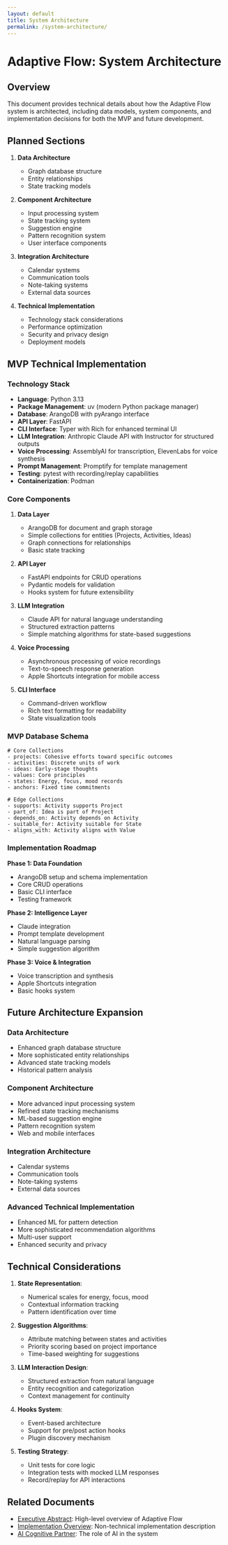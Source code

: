 ```yaml
---
layout: default
title: System Architecture
permalink: /system-architecture/
---
```


# Adaptive Flow: System Architecture

## Overview

This document provides technical details about how the Adaptive Flow system is architected, including data models, system components, and implementation decisions for both the MVP and future development.

## Planned Sections

1. **Data Architecture**
   - Graph database structure
   - Entity relationships
   - State tracking models

2. **Component Architecture**
   - Input processing system
   - State tracking system
   - Suggestion engine
   - Pattern recognition system
   - User interface components

3. **Integration Architecture**
   - Calendar systems
   - Communication tools
   - Note-taking systems
   - External data sources

4. **Technical Implementation**
   - Technology stack considerations
   - Performance optimization
   - Security and privacy design
   - Deployment models

## MVP Technical Implementation

### Technology Stack

- **Language**: Python 3.13
- **Package Management**: uv (modern Python package manager)
- **Database**: ArangoDB with pyArango interface
- **API Layer**: FastAPI
- **CLI Interface**: Typer with Rich for enhanced terminal UI
- **LLM Integration**: Anthropic Claude API with Instructor for structured outputs
- **Voice Processing**: AssemblyAI for transcription, ElevenLabs for voice synthesis
- **Prompt Management**: Promptify for template management
- **Testing**: pytest with recording/replay capabilities
- **Containerization**: Podman

### Core Components

1. **Data Layer**
   - ArangoDB for document and graph storage
   - Simple collections for entities (Projects, Activities, Ideas)
   - Graph connections for relationships
   - Basic state tracking

2. **API Layer**
   - FastAPI endpoints for CRUD operations
   - Pydantic models for validation
   - Hooks system for future extensibility

3. **LLM Integration**
   - Claude API for natural language understanding
   - Structured extraction patterns
   - Simple matching algorithms for state-based suggestions

4. **Voice Processing**
   - Asynchronous processing of voice recordings
   - Text-to-speech response generation
   - Apple Shortcuts integration for mobile access

5. **CLI Interface**
   - Command-driven workflow
   - Rich text formatting for readability
   - State visualization tools

### MVP Database Schema

```
# Core Collections
- projects: Cohesive efforts toward specific outcomes
- activities: Discrete units of work
- ideas: Early-stage thoughts
- values: Core principles
- states: Energy, focus, mood records
- anchors: Fixed time commitments

# Edge Collections
- supports: Activity supports Project
- part_of: Idea is part of Project
- depends_on: Activity depends on Activity
- suitable_for: Activity suitable for State
- aligns_with: Activity aligns with Value
```

### Implementation Roadmap

**Phase 1: Data Foundation**
- ArangoDB setup and schema implementation
- Core CRUD operations
- Basic CLI interface
- Testing framework

**Phase 2: Intelligence Layer**
- Claude integration
- Prompt template development
- Natural language parsing
- Simple suggestion algorithm

**Phase 3: Voice & Integration**
- Voice transcription and synthesis
- Apple Shortcuts integration
- Basic hooks system

## Future Architecture Expansion

### Data Architecture
- Enhanced graph database structure
- More sophisticated entity relationships
- Advanced state tracking models
- Historical pattern analysis

### Component Architecture
- More advanced input processing system
- Refined state tracking mechanisms
- ML-based suggestion engine
- Pattern recognition system
- Web and mobile interfaces

### Integration Architecture
- Calendar systems
- Communication tools
- Note-taking systems
- External data sources

### Advanced Technical Implementation
- Enhanced ML for pattern detection
- More sophisticated recommendation algorithms
- Multi-user support
- Enhanced security and privacy

## Technical Considerations

1. **State Representation**:
   - Numerical scales for energy, focus, mood
   - Contextual information tracking
   - Pattern identification over time

2. **Suggestion Algorithms**:
   - Attribute matching between states and activities
   - Priority scoring based on project importance
   - Time-based weighting for suggestions

3. **LLM Interaction Design**:
   - Structured extraction from natural language
   - Entity recognition and categorization
   - Context management for continuity

4. **Hooks System**:
   - Event-based architecture
   - Support for pre/post action hooks
   - Plugin discovery mechanism

5. **Testing Strategy**:
   - Unit tests for core logic
   - Integration tests with mocked LLM responses
   - Record/replay for API interactions

## Related Documents
- [Executive Abstract](adaptive-flow-abstract.md): High-level overview of Adaptive Flow
- [Implementation Overview](adaptive-flow-implementation.md): Non-technical implementation description
- [AI Cognitive Partner](adaptive-flow-ai-role.md): The role of AI in the system
